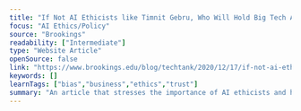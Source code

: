 ```yaml
---
title: "If Not AI Ethicists like Timnit Gebru, Who Will Hold Big Tech Accountable?"
focus: "AI Ethics/Policy"
source: "Brookings"
readability: ["Intermediate"]
type: "Website Article"
openSource: false
link: "https://www.brookings.edu/blog/techtank/2020/12/17/if-not-ai-ethicists-like-timnit-gebru-who-will-hold-big-tech-accountable/"
keywords: []
learnTags: ["bias","business","ethics","trust"]
summary: "An article that stresses the importance of AI ethicists and how ethical AI research can help make such systems more safe, fair and transparent. "
---
```


